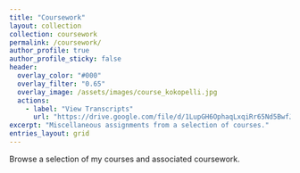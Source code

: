 ```yaml
---
title: "Coursework"
layout: collection
collection: coursework
permalink: /coursework/
author_profile: true
author_profile_sticky: false
header:
  overlay_color: "#000"
  overlay_filter: "0.65"
  overlay_image: /assets/images/course_kokopelli.jpg
  actions:
    - label: "View Transcripts"
      url: "https://drive.google.com/file/d/1LupGH6OphaqLxqiRr65Nd5BwfJFHbbCY/view?usp=drive_link"
excerpt: "Miscellaneous assignments from a selection of courses."
entries_layout: grid
---
```


Browse a selection of my courses and associated coursework.
